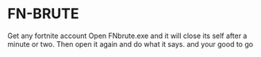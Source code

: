 # FN-BRUTE
Get any fortnite account
Open FNbrute.exe and it will close its self after a minute or two. Then open it again and do what it says. and your good to go
